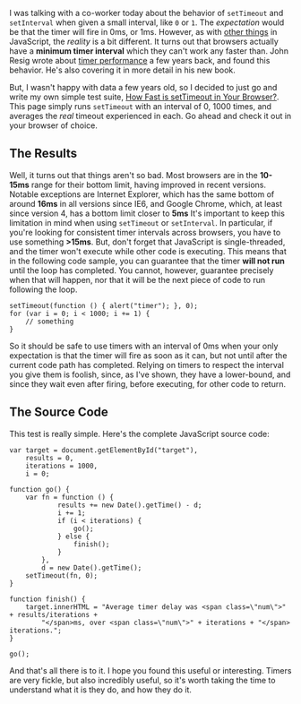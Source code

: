 I was talking with a co-worker today about the behavior of `setTimeout` and `setInterval` when given a small interval, like `0` or `1`.  The _expectation_ would be that the timer will fire in 0ms, or 1ms.  However, as with <a href="http://wtfjs.com" target="_blank">other things</a> in JavaScript, the _reality_ is a bit different.  It turns out that browsers actually have a __minimum timer interval__ which they can't work any faster than.  John Resig wrote about <a href="http://ejohn.org/blog/analyzing-timer-performance/" target="_blank">timer performance</a> a few years back, and found this behavior.  He's also covering it in more detail in his new book.

But, I wasn't happy with data a few years old, so I decided to just go and write my own simple test suite, <a href="http://www.bcherry.net/playground/settimeout" target="_blank">How Fast is setTimeout in Your Browser?</a>.  This page simply runs `setTimeout` with an interval of 0, 1000 times, and averages the _real_ timeout experienced in each.  Go ahead and check it out in your browser of choice.

## The Results

Well, it turns out that things aren't so bad.  Most browsers are in the __10-15ms__ range for their bottom limit, having improved in recent versions.  Notable exceptions are Internet Explorer, which has the same bottom of around __16ms__ in all versions since IE6, and Google Chrome, which, at least since version 4, has a bottom limit closer to __5ms__  It's important to keep this limitation in mind when using `setTimeout` or `setInterval`.  In particular, if you're looking for consistent timer intervals across browsers, you have to use something __>15ms__.  But, don't forget that JavaScript is single-threaded, and the timer won't execute while other code is executing.  This means that in the following code sample, you can guarantee that the timer __will not run__ until the loop has completed.  You cannot, however, guarantee precisely when that will happen, nor that it will be the next piece of code to run following the loop.

	
	setTimeout(function () { alert("timer"); }, 0);
	for (var i = 0; i < 1000; i += 1) {
		// something
	}

So it should be safe to use timers with an interval of 0ms when your only expectation is that the timer will fire as soon as it can, but not until after the current code path has completed.  Relying on timers to respect the interval you give them is foolish, since, as I've shown, they have a lower-bound, and since they wait even after firing, before executing, for other code to return.

## The Source Code

This test is really simple.  Here's the complete JavaScript source code:

	
	var target = document.getElementById("target"),
		results = 0,
		iterations = 1000,
		i = 0;

	function go() {
		var fn = function () {
				results += new Date().getTime() - d;
				i += 1;
				if (i < iterations) {
					go();
				} else {
					finish();
				}
			},
			d = new Date().getTime();
		setTimeout(fn, 0);
	}

	function finish() {
		target.innerHTML = "Average timer delay was <span class=\"num\">" + results/iterations + 
			"</span>ms, over <span class=\"num\">" + iterations + "</span> iterations.";
	}

	go();

And that's all there is to it.  I hope you found this useful or interesting.  Timers are very fickle, but also incredibly useful, so it's worth taking the time to understand what it is they do, and how they do it.
